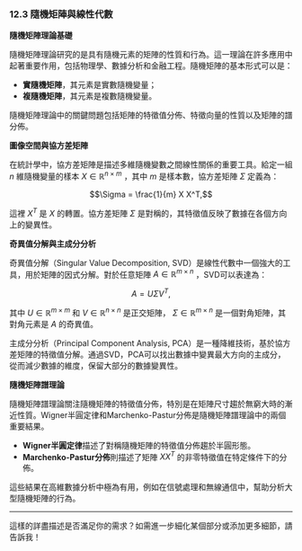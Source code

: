 ### 12.3 隨機矩陣與線性代數

**隨機矩陣理論基礎**

隨機矩陣理論研究的是具有隨機元素的矩陣的性質和行為。這一理論在許多應用中起著重要作用，包括物理學、數據分析和金融工程。隨機矩陣的基本形式可以是：

- **實隨機矩陣**，其元素是實數隨機變量；
- **複隨機矩陣**，其元素是複數隨機變量。

隨機矩陣理論中的關鍵問題包括矩陣的特徵值分佈、特徵向量的性質以及矩陣的譜分佈。

**圖像空間與協方差矩陣**

在統計學中，協方差矩陣是描述多維隨機變數之間線性關係的重要工具。給定一組  $`n`$  維隨機變量的樣本  $`X \in \mathbb{R}^{n \times m}`$ ，其中  $`m`$  是樣本數，協方差矩陣  $`\Sigma`$  定義為：


```math
\Sigma = \frac{1}{m} X X^T,
```

這裡  $`X^T`$  是  $`X`$  的轉置。協方差矩陣  $`\Sigma`$  是對稱的，其特徵值反映了數據在各個方向上的變異性。

**奇異值分解與主成分分析**

奇異值分解（Singular Value Decomposition, SVD）是線性代數中一個強大的工具，用於矩陣的因式分解。對於任意矩陣  $`A \in \mathbb{R}^{m \times n}`$ ，SVD可以表達為：


```math
A = U \Sigma V^T,
```

其中  $`U \in \mathbb{R}^{m \times m}`$  和  $`V \in \mathbb{R}^{n \times n}`$  是正交矩陣， $`\Sigma \in \mathbb{R}^{m \times n}`$  是一個對角矩陣，其對角元素是  $`A`$  的奇異值。

主成分分析（Principal Component Analysis, PCA）是一種降維技術，基於協方差矩陣的特徵值分解。通過SVD，PCA可以找出數據中變異最大方向的主成分，從而減少數據的維度，保留大部分的數據變異性。

**隨機矩陣譜理論**

隨機矩陣譜理論關注隨機矩陣的特徵值分佈，特別是在矩陣尺寸趨於無窮大時的漸近性質。Wigner半圓定律和Marchenko-Pastur分佈是隨機矩陣譜理論中的兩個重要結果。

- **Wigner半圓定律**描述了對稱隨機矩陣的特徵值分佈趨於半圓形態。
- **Marchenko-Pastur分佈**則描述了矩陣  $`X X^T`$  的非零特徵值在特定條件下的分佈。

這些結果在高維數據分析中極為有用，例如在信號處理和無線通信中，幫助分析大型隨機矩陣的行為。

---

這樣的詳盡描述是否滿足你的需求？如需進一步細化某個部分或添加更多細節，請告訴我！